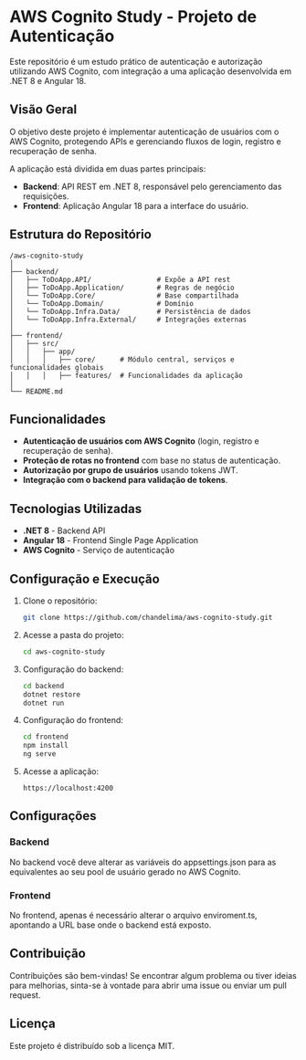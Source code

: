 
# AWS Cognito Study - Projeto de Autenticação

Este repositório é um estudo prático de autenticação e autorização utilizando AWS Cognito, com integração a uma aplicação desenvolvida em .NET 8 e Angular 18.

## Visão Geral

O objetivo deste projeto é implementar autenticação de usuários com o AWS Cognito, protegendo APIs e gerenciando fluxos de login, registro e recuperação de senha.

A aplicação está dividida em duas partes principais:

-   **Backend**: API REST em .NET 8, responsável pelo gerenciamento das requisições.
-   **Frontend**: Aplicação Angular 18 para a interface do usuário.

## Estrutura do Repositório

```
/aws-cognito-study
│
├── backend/
│   ├── ToDoApp.API/				# Expõe a API rest
│   ├── ToDoApp.Application/		# Regras de negócio
│   └── ToDoApp.Core/				# Base compartilhada
│   └── ToDoApp.Domain/				# Domínio
│   └── ToDoApp.Infra.Data/			# Persistência de dados
│   └── ToDoApp.Infra.External/		# Integrações externas
│
├── frontend/
│   ├── src/
│   │   ├── app/          
│   │   │   ├── core/      # Módulo central, serviços e funcionalidades globais
│   │   │   ├── features/  # Funcionalidades da aplicação
│
└── README.md

```

## Funcionalidades

-   **Autenticação de usuários com AWS Cognito** (login, registro e recuperação de senha).
-   **Proteção de rotas no frontend** com base no status de autenticação.
-   **Autorização por grupo de usuários** usando tokens JWT.
-   **Integração com o backend para validação de tokens**.

## Tecnologias Utilizadas

-   **.NET 8** - Backend API
-   **Angular 18** - Frontend Single Page Application
-   **AWS Cognito** - Serviço de autenticação

## Configuração e Execução

1.  Clone o repositório:
    
    ```bash
    git clone https://github.com/chandelima/aws-cognito-study.git
    
    ```
    
2.  Acesse a pasta do projeto:
    
    ```bash
    cd aws-cognito-study
    
    ```
    
3.  Configuração do backend:
    
    ```bash
    cd backend
    dotnet restore
    dotnet run
    
    ```
    
4.  Configuração do frontend:
    
    ```bash
    cd frontend
    npm install
    ng serve
    
    ```
    
5.  Acesse a aplicação:
    
    ```
    https://localhost:4200
    
    ```
    

## Configurações

### Backend
No backend você deve alterar as variáveis do appsettings.json para as equivalentes ao seu pool de usuário gerado no AWS Cognito.

### Frontend
No frontend, apenas é necessário alterar o arquivo enviroment.ts, apontando a URL base onde o backend está exposto.

## Contribuição

Contribuições são bem-vindas! Se encontrar algum problema ou tiver ideias para melhorias, sinta-se à vontade para abrir uma issue ou enviar um pull request.

## Licença

Este projeto é distribuído sob a licença MIT.